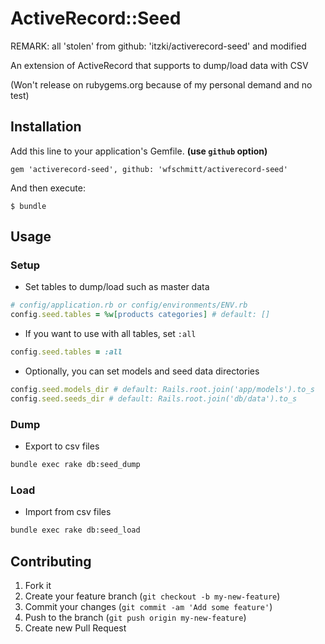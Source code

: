 # ActiveRecord::Seed

REMARK: all 'stolen' from github: 'itzki/activerecord-seed' and modified

An extension of ActiveRecord that supports to dump/load data with CSV

(Won't release on rubygems.org because of my personal demand and no test)

## Installation

Add this line to your application's Gemfile. **(use `github` option)**

    gem 'activerecord-seed', github: 'wfschmitt/activerecord-seed'

And then execute:

    $ bundle

## Usage

### Setup

* Set tables to dump/load such as master data

```ruby
# config/application.rb or config/environments/ENV.rb
config.seed.tables = %w[products categories] # default: []
```

* If you want to use with all tables, set `:all`

```ruby
config.seed.tables = :all
```

* Optionally, you can set models and seed data directories

```ruby
config.seed.models_dir # default: Rails.root.join('app/models').to_s
config.seed.seeds_dir # default: Rails.root.join('db/data').to_s
```

### Dump

* Export to csv files

```sh
bundle exec rake db:seed_dump
```

### Load

* Import from csv files

```sh
bundle exec rake db:seed_load
```

## Contributing

1. Fork it
2. Create your feature branch (`git checkout -b my-new-feature`)
3. Commit your changes (`git commit -am 'Add some feature'`)
4. Push to the branch (`git push origin my-new-feature`)
5. Create new Pull Request

